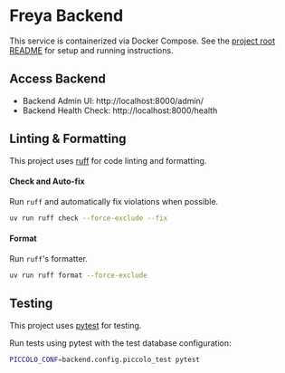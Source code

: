 # Freya Backend

This service is containerized via Docker Compose. See the [project root README](../README.md) for setup and running instructions.

## Access Backend

- Backend Admin UI: http://localhost:8000/admin/
- Backend Health Check: http://localhost:8000/health

## Linting & Formatting

This project uses [ruff][] for code linting and formatting.

#### Check and Auto-fix
Run `ruff` and automatically fix violations when possible.

```bash
uv run ruff check --force-exclude --fix
```

#### Format
Run `ruff`'s formatter.

```bash
uv run ruff format --force-exclude
```

## Testing

This project uses [pytest][] for testing.

Run tests using pytest with the test database configuration:

```bash
PICCOLO_CONF=backend.config.piccolo_test pytest
```

[pytest]: https://docs.pytest.org/
[ruff]: https://docs.astral.sh/ruff/
